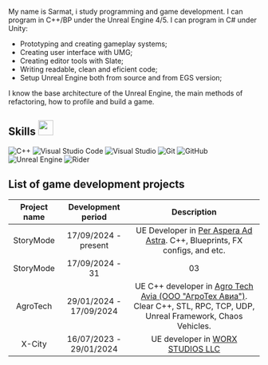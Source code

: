 My name is Sarmat, i study programming and game development.
I can program in C++/BP under the Unreal Engine 4/5.
I can program in C# under Unity:
* Prototyping and creating gameplay systems;
* Creating user interface with UMG;
* Creating editor tools with Slate;
* Writing readable, clean and eficient code;
* Setup Unreal Engine both from source and from EGS version;

I know the base architecture of the Unreal Engine, the main methods of refactoring,
how to profile and build a game.

## Skills <img src="https://user-images.githubusercontent.com/34418187/202911895-f5e9690b-9772-4c3a-8ba6-d6ad2039e3b4.gif" width="30px">
<img alt="C++" src="https://img.shields.io/badge/c++-%2300599C.svg?style=for-the-badge&logo=c%2B%2B&logoColor=white"/> <img alt="Visual Studio Code" src="https://img.shields.io/badge/VisualStudioCode-0078d7.svg?style=for-the-badge&logo=visual-studio-code&logoColor=white"/> <img alt="Visual Studio" src="https://img.shields.io/badge/VisualStudio-5C2D91.svg?style=for-the-badge&logo=visual-studio&logoColor=white"/> <img alt="Git" src="https://img.shields.io/badge/git-%23F05033.svg?style=for-the-badge&logo=git&logoColor=white"/> ![GitHub](https://img.shields.io/badge/github-%23121011.svg?style=for-the-badge&logo=github&logoColor=white) <img alt="Unreal Engine" src="https://img.shields.io/badge/unrealengine-%23313131.svg?style=for-the-badge&logo=unrealengine&logoColor=white"/> <img alt="Rider" src="https://img.shields.io/badge/Rider-000000?style=for-the-badge&logo=Rider&logoColor=white"/>

## List of game development projects
| Project name | Development period | Description |
|:------------:|:------------------:|:-----------:|
| StoryMode |17/09/2024 - present| UE Developer in [Per Aspera Ad Astra](https://ad-astra-game.com). C++, Blueprints, FX configs, and etc.
| StoryMode |17/09/2024 - 31|03|2025| UE C++ developer in [StoryMode](https://www.storymode.pro/). C++, Blueprints, World Partition, Profiling, Optimization. Gold Fever MMO-RPG Game.
| AgroTech |29/01/2024 - 17/09/2024| UE C++ developer in [Agro Tech Avia (ООО "АгроТех Авиа")](https://agrotechsim.io/). Clear C++, STL, RPC, TCP, UDP, Unreal Framework, Chaos Vehicles.
| X-City |16/07/2023 - 29/01/2024| UE developer in [WORX STUDIOS LLC](https://worxstudios.com/) |
